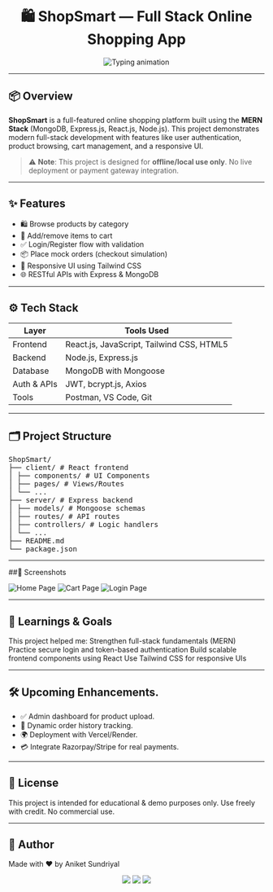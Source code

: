 <h1 align="center">🛍️ ShopSmart — Full Stack Online Shopping App</h1>

<p align="center">
  <img src="https://readme-typing-svg.demolab.com?font=Fira+Code&duration=3000&pause=1000&color=00F7FF&center=true&vCenter=true&width=435&lines=Fullstack+E-Commerce+App;MERN+Stack+Project;Built+by+Aniket+Sundriyal" alt="Typing animation" />
</p>

---

## 📦 Overview

**ShopSmart** is a full-featured online shopping platform built using the **MERN Stack** (MongoDB, Express.js, React.js, Node.js). This project demonstrates modern full-stack development with features like user authentication, product browsing, cart management, and a responsive UI.

> ⚠️ **Note**: This project is designed for **offline/local use only**. No live deployment or payment gateway integration.

---

## ✨ Features

- 🛍️ Browse products by category  
- 🛒 Add/remove items to cart   
- ✅ Login/Register flow with validation  
- 📦 Place mock orders (checkout simulation)  
- 📃 Responsive UI using Tailwind CSS  
- 🌐 RESTful APIs with Express & MongoDB

---

## ⚙️ Tech Stack

| Layer       | Tools Used                                  |
|-------------|----------------------------------------------|
| Frontend    | React.js, JavaScript, Tailwind CSS, HTML5    |
| Backend     | Node.js, Express.js                          |
| Database    | MongoDB with Mongoose                        |
| Auth & APIs | JWT, bcrypt.js, Axios                        |
| Tools       | Postman, VS Code, Git                        |

---

## 🗂️ Project Structure
<pre>
ShopSmart/
├── client/ # React frontend
│ ├── components/ # UI Components
│ ├── pages/ # Views/Routes
│ └── ...
├── server/ # Express backend
│ ├── models/ # Mongoose schemas
│ ├── routes/ # API routes
│ ├── controllers/ # Logic handlers
│ └── ...
├── README.md
└── package.json
</pre>

---

##📸 Screenshots

![Home Page](link-to-home-image)
![Cart Page](link-to-cart-image)
![Login Page](link-to-login-image)

---
## 🧠 Learnings & Goals

This project helped me:
Strengthen full-stack fundamentals (MERN)
Practice secure login and token-based authentication
Build scalable frontend components using React
Use Tailwind CSS for responsive UIs

---
## 🛠️ Upcoming Enhancements.

- ✅ Admin dashboard for product upload.
- 🛒 Dynamic order history tracking.
- 🌍 Deployment with Vercel/Render.
- 💳 Integrate Razorpay/Stripe for real payments.

---
## 🧾 License
This project is intended for educational & demo purposes only.
Use freely with credit. No commercial use.

---

## 🙌 Author
Made with ❤️ by Aniket Sundriyal
<p align="center"> <a href="https://github.com/GxAniket"><img src="https://img.shields.io/badge/GitHub-100000?style=for-the-badge&logo=github&logoColor=white" /></a> <a href="mailto:sundriyalaniket@gmail.com"><img src="https://img.shields.io/badge/Gmail-D14836?style=for-the-badge&logo=gmail&logoColor=white" /></a> <a href="https://www.linkedin.com/in/aniket-sundriyal"><img src="https://img.shields.io/badge/LinkedIn-0077B5?style=for-the-badge&logo=linkedin&logoColor=white" /></a> </p>
